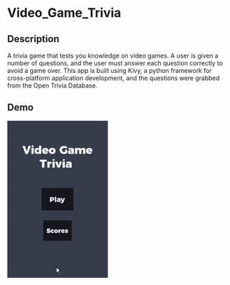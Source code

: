 # Video_Game_Trivia

## Description
A trivia game that tests you knowledge on video games. A user is given a number of questions, and the user must answer each question correctly to avoid a game over. This app is built using Kivy, a python framework for cross-platform application development, and the questions were grabbed from the Open Trivia Database.

## Demo



<img src="demo_gifs/demo1.gif" align="middle" width="230px"/>